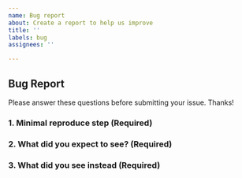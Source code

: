 ```yaml
---
name: Bug report
about: Create a report to help us improve
title: ''
labels: bug
assignees: ''

---
```


## Bug Report

Please answer these questions before submitting your issue. Thanks!

### 1. Minimal reproduce step (Required)

### 2. What did you expect to see? (Required)

### 3. What did you see instead (Required)
